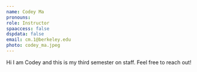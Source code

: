```yaml
---
name: Codey Ma
pronouns:
role: Instructor
spaaccess: false
dspdata: false
email: cm.1@berkeley.edu
photo: codey_ma.jpeg
---
```



Hi I am Codey and this is my third semester on staff. Feel free to reach out!